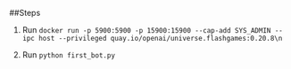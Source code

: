 


##Steps

1. Run `docker run -p 5900:5900 -p 15900:15900 --cap-add SYS_ADMIN --ipc host --privileged quay.io/openai/universe.flashgames:0.20.8\n`

2. Run `python first_bot.py`